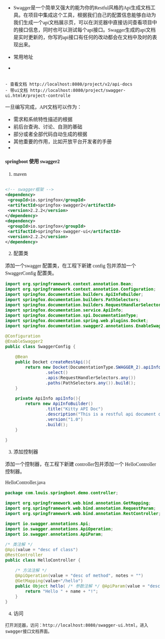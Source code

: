 <font face="SimSun" size=3>

- Swagger是一个简单又强大的能为你的Restful风格的Api生成文档工具。在项目中集成这个工具，根据我们自己的配置信息能够自动为我们生成一个api文档展示页，可以在浏览器中直接访问查看项目中的接口信息，同时也可以测试每个api接口。Swagger生成的api文档是实时更新的，你写的api接口有任何的改动都会在文档中及时的表现出来。


- 常用地址
- 
~~~

- 查看文档 http://localhost:8080/project/v2/api-docs
- 带ui文档 http://localhost:8080/project/swagger-ui.html#/project-controlle

~~~

一旦编写完成，API文档可以作为：

- 需求和系统特性描述的根据
- 前后台查询、讨论、自测的基础
- 部分或者全部代码自动生成的根据
- 其他重要的作用，比如开放平台开发者的手册
- 

#### springboot 使用 swagger2

1. maven
~~~xml

<!-- swagger框架 -->
<dependency>
 <groupId>io.springfox</groupId>
 <artifactId>springfox-swagger2</artifactId>
 <version>2.2.2</version>
</dependency>
<dependency>
 <groupId>io.springfox</groupId>
 <artifactId>springfox-swagger-ui</artifactId>
 <version>2.2.2</version>
</dependency>

~~~

2. 配置类

添加一个swagger 配置类，在工程下新建 config 包并添加一个 SwaggerConfig 配置类。

~~~java
import org.springframework.context.annotation.Bean;
import org.springframework.context.annotation.Configuration;
import springfox.documentation.builders.ApiInfoBuilder;
import springfox.documentation.builders.PathSelectors;
import springfox.documentation.builders.RequestHandlerSelectors;
import springfox.documentation.service.ApiInfo;
import springfox.documentation.spi.DocumentationType;
import springfox.documentation.spring.web.plugins.Docket;
import springfox.documentation.swagger2.annotations.EnableSwagger2;

@Configuration
@EnableSwagger2
public class SwaggerConfig {

    @Bean
    public Docket createRestApi(){
        return new Docket(DocumentationType.SWAGGER_2).apiInfo(apiInfo())
                .select()
                .apis(RequestHandlerSelectors.any())
                .paths(PathSelectors.any()).build();
    }

    private ApiInfo apiInfo(){
        return new ApiInfoBuilder()
                .title("Kitty API Doc")
                .description("This is a restful api document of Kitty.")
                .version("1.0")
                .build();
    }

}
~~~

3.  添加控制器

添加一个控制器，在工程下新建 controller包并添加一个 HelloController控制器。

HelloController.java

~~~java
package com.louis.springboot.demo.controller;

import org.springframework.web.bind.annotation.GetMapping;
import org.springframework.web.bind.annotation.RequestParam;
import org.springframework.web.bind.annotation.RestController;

import io.swagger.annotations.Api;
import io.swagger.annotations.ApiOperation;
import io.swagger.annotations.ApiParam;

/* 类注解 */
@Api(value = "desc of class")
@RestController
public class HelloController {

    /* 方法注解 */
    @ApiOperation(value = "desc of method", notes = "")
    @GetMapping(value="/hello")
    public Object hello( /* 参数注解 */ @ApiParam(value = "desc of param" , required=true ) @RequestParam String name) {
        return "Hello " + name + "!";
    }
}
~~~

4. 访问

~~~
打开浏览器，访问：http://localhost:8080/swagger-ui.html，进入swagger接口文档界面。
~~~




</font>